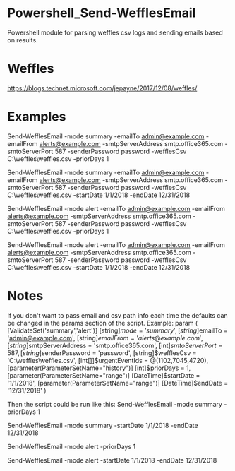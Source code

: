 # Powershell_Send-WefflesEmail
Powershell module for parsing weffles csv logs and sending emails based on results.

# Weffles
https://blogs.technet.microsoft.com/jepayne/2017/12/08/weffles/

# Examples
Send-WefflesEmail -mode summary -emailTo admin@example.com -emailFrom alerts@example.com -smtpServerAddress smtp.office365.com -smtoServerPort 587 -senderPassword password -wefflesCsv C:\weffles\weffles.csv -priorDays 1

Send-WefflesEmail -mode summary -emailTo admin@example.com -emailFrom alerts@example.com -smtpServerAddress smtp.office365.com -smtoServerPort 587 -senderPassword password -wefflesCsv C:\weffles\weffles.csv -startDate 1/1/2018 -endDate 12/31/2018

Send-WefflesEmail -mode alert -emailTo admin@example.com -emailFrom alerts@example.com -smtpServerAddress smtp.office365.com -smtoServerPort 587 -senderPassword password -wefflesCsv C:\weffles\weffles.csv -priorDays 1

Send-WefflesEmail -mode alert -emailTo admin@example.com -emailFrom alerts@example.com -smtpServerAddress smtp.office365.com -smtoServerPort 587 -senderPassword password -wefflesCsv C:\weffles\weffles.csv -startDate 1/1/2018 -endDate 12/31/2018

# Notes
If you don't want to pass email and csv path info each time the defaults can be changed in the params section of the script.
Example:
param (
    [ValidateSet('summary','alert')]
    [string]$mode = 'summary',
    [string]$emailTo = 'admin@example.com',
    [string]$emailFrom = 'alerts@example.com',
    [string]$smtpServerAddress = 'smtp.office365.com',
    [int]$smtoServerPort = 587,
    [string]$senderPassword = 'password',
    [string]$wefflesCsv = 'C:\weffles\weffles.csv',
    [int[]]$urgentEventIds = @(1102,7045,4720),
    [parameter(ParameterSetName="history")]
    [int]$priorDays = 1,
    [parameter(ParameterSetName="range")]
    [DateTime]$startDate = '1/1/2018',
    [parameter(ParameterSetName="range")]
    [DateTime]$endDate = '12/31/2018'
)

Then the script could be run like this:
Send-WefflesEmail -mode summary -priorDays 1

Send-WefflesEmail -mode summary -startDate 1/1/2018 -endDate 12/31/2018

Send-WefflesEmail -mode alert -priorDays 1

Send-WefflesEmail -mode alert -startDate 1/1/2018 -endDate 12/31/2018
